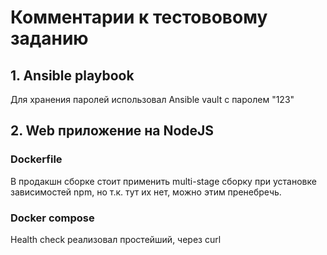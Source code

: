 # Комментарии к тестововому заданию

## 1. Ansible playbook

Для хранения паролей использовал Ansible vault с паролем "123"

## 2. Web приложение на NodeJS
### Dockerfile

В продакшн сборке стоит применить multi-stage сборку при установке зависимостей npm, но т.к. тут их нет, можно этим пренебречь.

### Docker compose
Health check реализовал простейший, через curl